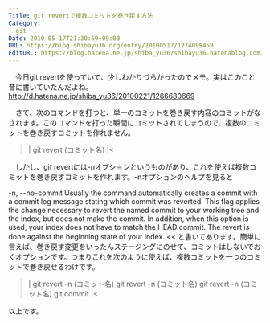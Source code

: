 ```yaml
---
Title: git revertで複数コミットを巻き戻す方法
Category:
- git
Date: 2010-05-17T21:30:59+09:00
URL: https://blog.shibayu36.org/entry/20100517/1274099459
EditURL: https://blog.hatena.ne.jp/shiba_yu36/shibayu36.hatenablog.com/atom/entry/12704591929888039212
---
```


　今日git revertを使っていて、少しわかりづらかったのでメモ。実はこのこと昔に書いていたんだよね。http://d.hatena.ne.jp/shiba_yu36/20100221/1266680669

　さて、次のコマンドを打つと、単一のコミットを巻き戻す内容のコミットがなされます。このコマンドを打った瞬間にコミットされてしまうので、複数のコミットを巻き戻すコミットを作れません。
>|
git revert (コミット名)
|<

　しかし、git revertには-nオプションというものがあり、これを使えば複数コミットを巻き戻すコミットを作れます。-nオプションのヘルプを見ると
>>
-n, --no-commit
Usually the command automatically creates a commit with a commit log message stating which commit was reverted. This flag applies the change necessary to revert the named commit to your working tree and the index, but does not make the commit. In addition, when this option is used, your index does not have to match the HEAD commit. The revert is done against the beginning state of your index.
<<
と書いてあります。簡単に言えば、巻き戻す変更をいったんステージングにのせて、コミットはしないでおくオプションです。つまりこれを次のように使えば、複数コミットを一つのコミットで巻き戻せるわけです。

>|
git revert -n (コミット名)
git revert -n (コミット名)
git revert -n (コミット名)
git commit
|<

以上です。
